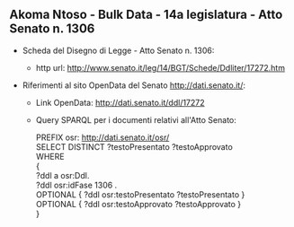 ## Akoma Ntoso - Bulk Data - 14a legislatura - Atto Senato n. 1306 ##

* Scheda del Disegno di Legge - Atto Senato n. 1306:
	* http url: http://www.senato.it/leg/14/BGT/Schede/Ddliter/17272.htm

* Riferimenti al sito OpenData del Senato http://dati.senato.it/:
	* Link OpenData: http://dati.senato.it/ddl/17272
	* Query SPARQL per i documenti relativi all'Atto Senato:

        PREFIX osr: <http://dati.senato.it/osr/>  
		SELECT DISTINCT ?testoPresentato ?testoApprovato  
		WHERE  
		{  
		    ?ddl a osr:Ddl.  
		    ?ddl osr:idFase 1306 .  
		    OPTIONAL { ?ddl osr:testoPresentato ?testoPresentato }  
		    OPTIONAL { ?ddl osr:testoApprovato ?testoApprovato }  
		}
		